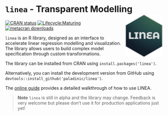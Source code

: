 # `linea` - Transparent Modelling <img src="https://raw.githubusercontent.com/paladinic/linea_site/master/img/LOGO_R_pkg.png" align="right" width="120" />

<!-- badges: start -->
[![CRAN status](https://www.r-pkg.org/badges/version/linea)](https://CRAN.R-project.org/package=linea)
[![Lifecycle:Maturing](https://img.shields.io/badge/Lifecycle-Maturing-007EC6)](https://r-pkg.org/pkg/linea)
[![metacran downloads](https://cranlogs.r-pkg.org/badges/linea)](https://cran.r-project.org/package=linea)
<!-- badges: end -->

`linea` is an R library, designed as an interface to accelerate linear regression modelling and visualization. The library allows users to build complex model specification through custom transformations.

The library can be installed from CRAN using `install.packages('linea')`.

Alternatively, you can install the development version from GitHub using `devtools::install_github('paladinic/linea')`. 

The [online guide](https://www.linea-r.org) provides a detailed walkthrough of how to use LINEA. 

> **Note** `linea` is still in alpha and the library may change. Feedback is very welcome but please don’t use it for production applications just yet!
